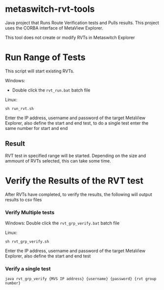# metaswitch-rvt-tools
Java project that Runs Route Verification tests and Pulls results. This project uses the CORBA interface of MetaView Explorer.

This tool does not create or modify RVTs in Metaswitch Explorer


# Run Range of Tests  
This script will start existing RVTs.

Windows:
 - Double click the `rvt_run.bat` batch file 

Linux: 
```
sh run_rvt.sh
```


Enter the IP address, username and password of the target MetaView Explorer, also define the start and end test,   to do a single test enter the same number for start and end


## Result
RVT test in specified range will be started. Depending on the size and ammount of RVTs selected, this can take some time.

# Verify the Results of the RVT test
After RVTs have completed, to verify the results, the following will output results to csv files

### Verify Multiple tests

Windows:
Double click the `rvt_grp_verify.bat` batch file

Linux: 
```
sh rvt_grp_verify.sh
```

Enter the IP address, username and password of the target MetaView Explorer, also define the start and end test


### Verify a single test    
```
java rvt_grp_verify {MVS IP address} {username} {password} {rvt group number} 
```